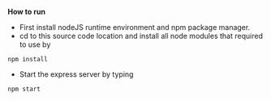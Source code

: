 **How to run**
 - First install nodeJS runtime environment and npm package manager.
 - cd to this source code location and install all node modules that required to use by
```
npm install
```
 - Start the express server by typing
```
npm start
```